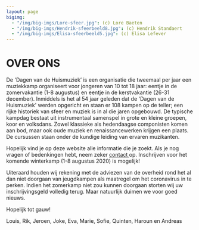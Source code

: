 ```yaml
---
layout: page
bigimg:
  - "/img/big-imgs/Lore-sfeer.jpg": (c) Lore Baeten
  - "/img/big-imgs/Hendrik-sfeerbeeld8.jpg": (c) Hendrik Standaert
  - "/img/big-imgs/Elisa-sfeerbeeld5.jpg": (c) Elisa Lefever
---
```


# OVER ONS

De 'Dagen van de Huismuziek’ is een organisatie die tweemaal per jaar een muziekkamp organiseert voor jongeren van 10 tot 18 jaar: eentje in de zomervakantie (1-8 augustus) en eentje in de kerstvakantie (26-31 december). Inmiddels is het al 54 jaar geleden dat de 'Dagen van de Huismuziek' werden opgericht en staan er 108 kampen op de teller; een rijke historiek van sfeer en muziek is in al die jaren opgebouwd. De typische kampdag bestaat uit instrumentaal samenspel in grote en kleine groepen, koor en volksdans. Zowel klassieke als hedendaagse componisten komen aan bod, maar ook oude muziek en renaissancewerken krijgen een plaats. De cursussen staan onder de kundige leiding van ervaren muzikanten.

Hopelijk vind je op deze website alle informatie die je zoekt. Als je nog vragen of bedenkingen hebt, neem zeker <a href="/contact/" > contact </a> op. Inschrijven voor het komende winterkamp (1-8 augustus 2020) is mogelijk! 

Uiteraard houden wij rekening met de adviezen van de overheid rond het al dan niet doorgaan van jeugdkampen als maatregel om het coronavirus in te perken. Indien het zomerkamp niet zou kunnen doorgaan storten wij uw inschrijvingsgeld volledig terug. Maar natuurlijk duimen we voor goed nieuws. 

Hopelijk tot gauw!

Louis, Rik, Jeroen, Joke, Eva, Marie, Sofie, Quinten, Haroun en Andreas
